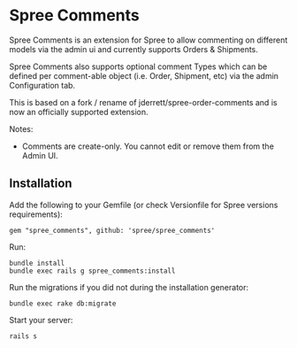 Spree Comments
==============

Spree Comments is an extension for Spree to allow commenting on different models via the
admin ui and currently supports Orders & Shipments.

Spree Comments also supports optional comment Types which can be defined per comment-able
object (i.e. Order, Shipment, etc) via the admin Configuration tab.

This is based on a fork / rename of jderrett/spree-order-comments and is now an officially
supported extension.

Notes:

* Comments are create-only.  You cannot edit or remove them from the Admin UI.

Installation
------------

Add the following to your Gemfile (or check Versionfile for Spree versions requirements):

    gem "spree_comments", github: 'spree/spree_comments'

Run:

```shell
bundle install
bundle exec rails g spree_comments:install
```

Run the migrations if you did not during the installation generator:

    bundle exec rake db:migrate

Start your server: 

    rails s
